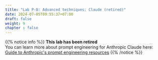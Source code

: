 ```yaml
---
title: "Lab P-8: Advanced techniques: Claude (retired)"
date: 2024-07-05T09:55:37+07:00
draft: false
weight: 9
chapter : false
---
```


{{% notice info %}}
**This lab has been retired**\
You can learn more about prompt engineering for Anthropic Claude here: [Guide to Anthropic's prompt engineering resources](https://docs.anthropic.com/claude/docs/prompt-engineering) 
{{% /notice %}}